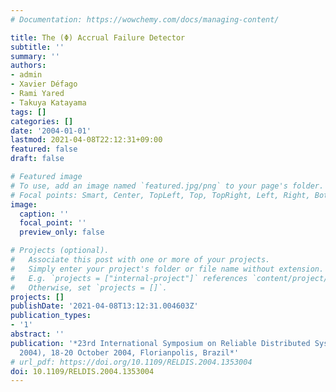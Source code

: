 ```yaml
---
# Documentation: https://wowchemy.com/docs/managing-content/

title: The (Φ) Accrual Failure Detector
subtitle: ''
summary: ''
authors:
- admin
- Xavier Défago
- Rami Yared
- Takuya Katayama
tags: []
categories: []
date: '2004-01-01'
lastmod: 2021-04-08T22:12:31+09:00
featured: false
draft: false

# Featured image
# To use, add an image named `featured.jpg/png` to your page's folder.
# Focal points: Smart, Center, TopLeft, Top, TopRight, Left, Right, BottomLeft, Bottom, BottomRight.
image:
  caption: ''
  focal_point: ''
  preview_only: false

# Projects (optional).
#   Associate this post with one or more of your projects.
#   Simply enter your project's folder or file name without extension.
#   E.g. `projects = ["internal-project"]` references `content/project/deep-learning/index.md`.
#   Otherwise, set `projects = []`.
projects: []
publishDate: '2021-04-08T13:12:31.004603Z'
publication_types:
- '1'
abstract: ''
publication: '*23rd International Symposium on Reliable Distributed Systems (SRDS
  2004), 18-20 October 2004, Florianpolis, Brazil*'
# url_pdf: https://doi.org/10.1109/RELDIS.2004.1353004
doi: 10.1109/RELDIS.2004.1353004
---
```

